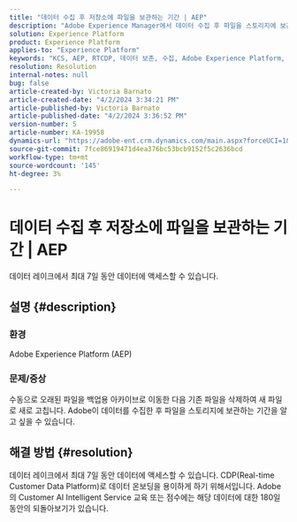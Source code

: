 ```yaml
---
title: "데이터 수집 후 저장소에 파일을 보관하는 기간 | AEP"
description: "Adobe Experience Manager에서 데이터 수집 후 파일을 스토리지에 보관하는 기간에 대해 알아봅니다."
solution: Experience Platform
product: Experience Platform
applies-to: "Experience Platform"
keywords: "KCS, AEP, RTCDP, 데이터 보존, 수집, Adobe Experience Platform, Experience Platform, 데이터 레이크"
resolution: Resolution
internal-notes: null
bug: false
article-created-by: Victoria Barnato
article-created-date: "4/2/2024 3:34:21 PM"
article-published-by: Victoria Barnato
article-published-date: "4/2/2024 3:36:52 PM"
version-number: 5
article-number: KA-19958
dynamics-url: "https://adobe-ent.crm.dynamics.com/main.aspx?forceUCI=1&pagetype=entityrecord&etn=knowledgearticle&id=b6a50c77-06f1-ee11-904b-6045bd04ed02"
source-git-commit: 7fce86919471d4ea376bc53bcb9152f5c2636bcd
workflow-type: tm+mt
source-wordcount: '145'
ht-degree: 3%

---
```


# 데이터 수집 후 저장소에 파일을 보관하는 기간 | AEP


데이터 레이크에서 최대 7일 동안 데이터에 액세스할 수 있습니다.

## 설명 {#description}


### <b>환경</b>

Adobe Experience Platform (AEP)

### <b>문제/증상</b>

수동으로 오래된 파일을 백업용 아카이브로 이동한 다음 기존 파일을 삭제하여 새 파일로 새로 고칩니다. Adobe이 데이터를 수집한 후 파일을 스토리지에 보관하는 기간을 알고 싶을 수 있습니다.




## 해결 방법 {#resolution}


데이터 레이크에서 최대 7일 동안 데이터에 액세스할 수 있습니다. CDP(Real-time Customer Data Platform)로 데이터 온보딩을 용이하게 하기 위해서입니다. Adobe의 Customer AI Intelligent Service 교육 또는 점수에는 해당 데이터에 대한 180일 동안의 되돌아보기가 있습니다.
